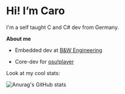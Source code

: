 # Hi! I’m Caro

I'm a self taught C and C# dev from Germany.

**About me**

- Embedded dev at [B&W Engineering](https://www.buw-engineering.com/)

- Core-dev for [osu!player](https://github.com/founntain/osuplayer)

Look at my cool stats:

![Anurag's GitHub stats](https://github-readme-stats.vercel.app/api?username=Cesan&show_icons=true&theme=tokyonight)
